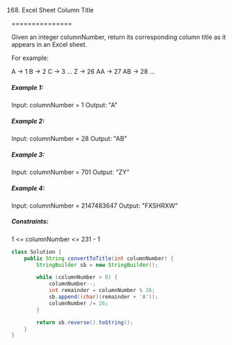 168. Excel Sheet Column Title

===============

Given an integer columnNumber, return its corresponding column title as it appears in an Excel sheet.

For example:

A -> 1
B -> 2
C -> 3
...
Z -> 26
AA -> 27
AB -> 28 
...

##### Example 1:

Input: columnNumber = 1
Output: "A"

##### Example 2:

Input: columnNumber = 28
Output: "AB"

##### Example 3:

Input: columnNumber = 701
Output: "ZY"

##### Example 4:

Input: columnNumber = 2147483647
Output: "FXSHRXW"

##### Constraints:

1 <= columnNumber <= 231 - 1

```java
class Solution {
    public String convertToTitle(int columnNumber) {
        StringBuilder sb = new StringBuilder();

        while (columnNumber > 0) {
            columnNumber--;
            int remainder = columnNumber % 26;
            sb.append((char)(remainder + 'A'));
            columnNumber /= 26;
        }

        return sb.reverse().toString();
    }
}
```

